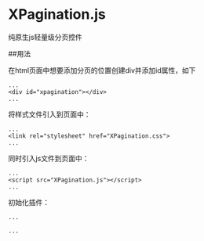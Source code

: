 XPagination.js
==========

纯原生js轻量级分页控件

##用法

在html页面中想要添加分页的位置创建div并添加id属性，如下

```
...
<div id="xpagination"></div>
...
```

将样式文件引入到页面中：
```
...
<link rel="stylesheet" href="XPagination.css">
...
```

同时引入js文件到页面中：
```
...
<script src="XPagination.js"></script>
...
```

初始化插件：
```
...

...
```

